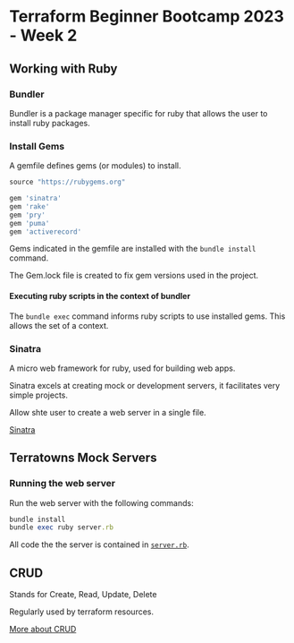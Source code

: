 # Terraform Beginner Bootcamp 2023 - Week 2

## Working with Ruby

### Bundler

Bundler is a package manager specific for ruby  that allows the user to install ruby packages.

### Install Gems

A gemfile defines gems (or modules) to install.

```rb
source "https://rubygems.org"

gem 'sinatra'
gem 'rake'
gem 'pry'
gem 'puma'
gem 'activerecord'
```

Gems indicated in the gemfile are installed with the `bundle install` command.

The Gem.lock file is created to fix gem versions used in the project.

#### Executing ruby scripts in the context of bundler

The `bundle exec` command informs ruby scripts to use installed gems. This allows the set of a context.

### Sinatra

A micro web framework for ruby, used for building web apps.

Sinatra excels at creating mock or development servers, it facilitates very simple projects.

Allow shte user to create a web server in a single file.

[Sinatra](https://sinatrarb.com/)

## Terratowns Mock Servers

### Running the web server

Run the web server with the following commands:

```rb
bundle install
bundle exec ruby server.rb
```

All code the the server is contained in [`server.rb`](/terratowns_mock_server/server.rb).

## CRUD

Stands for Create, Read, Update, Delete

Regularly used by terraform resources.

[More about CRUD](https://www.crowdstrike.com/cybersecurity-101/observability/crud/)